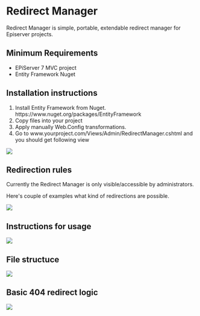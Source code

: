 <h1>Redirect Manager</h1>

<p>Redirect Manager is simple, portable, extendable redirect manager for Episerver projects.</p>

<h2>Minimum Requirements</h2>
<ul>
	<li>EPiServer 7 MVC project</li>
	<li>Entity Framework Nuget</li>
</ul>

<h2>Installation instructions</h2>
<ol>
	<li>Install Entity Framework from Nuget.<br/>
   https://www.nuget.org/packages/EntityFramework</li>
	<li>Copy files into your project</li>
	<li>Apply manually Web.Config transformations.</li>
	<li>Go to www.yourproject.com/Views/Admin/RedirectManager.cshtml and you should get following view</li>
</ol>

<p><img src="https://raw.githubusercontent.com/huilaaja/RedirectManager/master/Docs/redirect-manager-1.png" /></p>

<h2>Redirection rules</h2>
<p>Currently the Redirect Manager is only visible/accessible by administrators.</p>
<p>Here's couple of examples what kind of redirections are possible.</p>
<p><img src="https://raw.githubusercontent.com/huilaaja/RedirectManager/master/Docs/redirect-manager-2.png" /></p>

<h2>Instructions for usage</h2>
<p><img src="https://raw.githubusercontent.com/huilaaja/RedirectManager/master/Docs/redirect-manager-3.png" /></p>

<h2>File structuce</h2>
<p><img src="https://raw.githubusercontent.com/huilaaja/RedirectManager/master/Docs/redirect-manager-4.png" /></p>

<h2>Basic 404 redirect logic</h2>
<p><img src="https://raw.githubusercontent.com/huilaaja/RedirectManager/master/Docs/redirect-manager-5.png" /></p>